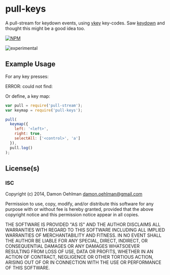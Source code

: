 # pull-keys

A pull-stream for keydown events, using [vkey](https://github.com/chrisdickinson/vkey)
key-codes.  Saw [keydown](https://github.com/maxogden/keydown) and thought this
might be a good idea too.


[![NPM](https://nodei.co/npm/pull-keys.png)](https://nodei.co/npm/pull-keys/)

![experimental](https://img.shields.io/badge/stability-experimental-red.svg)

## Example Usage

For any key presses:

ERROR: could not find: 

Or define, a key map:

```js
var pull = require('pull-stream');
var keymap = require('pull-keys');

pull(
  keymap({
    left: '<left>',
    right: true,
    selectAll: ['<control>', 'a']
  }),
  pull.log()
);

```

## License(s)

### ISC

Copyright (c) 2014, Damon Oehlman <damon.oehlman@gmail.com>

Permission to use, copy, modify, and/or distribute this software for any
purpose with or without fee is hereby granted, provided that the above
copyright notice and this permission notice appear in all copies.

THE SOFTWARE IS PROVIDED "AS IS" AND THE AUTHOR DISCLAIMS ALL WARRANTIES WITH
REGARD TO THIS SOFTWARE INCLUDING ALL IMPLIED WARRANTIES OF MERCHANTABILITY
AND FITNESS. IN NO EVENT SHALL THE AUTHOR BE LIABLE FOR ANY SPECIAL, DIRECT,
INDIRECT, OR CONSEQUENTIAL DAMAGES OR ANY DAMAGES WHATSOEVER RESULTING FROM
LOSS OF USE, DATA OR PROFITS, WHETHER IN AN ACTION OF CONTRACT, NEGLIGENCE OR
OTHER TORTIOUS ACTION, ARISING OUT OF OR IN CONNECTION WITH THE USE OR
PERFORMANCE OF THIS SOFTWARE.
